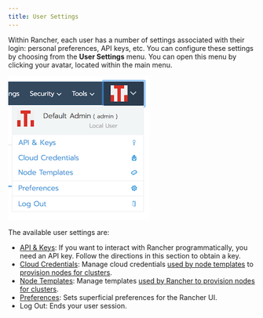 ```yaml
---
title: User Settings
---
```


<head>
  <link rel="canonical" href="https://ranchermanager.docs.rancher.com/reference-guides/user-settings"/>
</head>

Within Rancher, each user has a number of settings associated with their login: personal preferences, API keys, etc. You can configure these settings by choosing from the **User Settings** menu. You can open this menu by clicking your avatar, located within the main menu.

![User Settings Menu](/img/user-settings.png)

The available user settings are:

- [API & Keys](../../user/settings/api-keys.md): If you want to interact with Rancher programmatically, you need an API key. Follow the directions in this section to obtain a key.
- [Cloud Credentials](../../user/settings/manage-cloud-credentials.md): Manage cloud credentials [used by node templates](../../../cluster-deployment/infra-providers/infra-providers.md#node-templates) to [provision nodes for clusters](../../../cluster-deployment/launch-kubernetes-with-rancher.md).
- [Node Templates](../../user/settings/manage-node-templates.md): Manage templates [used by Rancher to provision nodes for clusters](../../../cluster-deployment/launch-kubernetes-with-rancher.md).
- [Preferences](../../user/settings/user-preferences.md): Sets superficial preferences for the Rancher UI.
- Log Out: Ends your user session.
